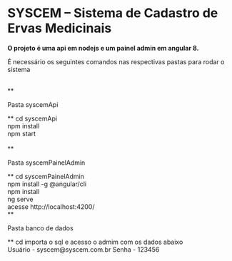 # SYSCEM – Sistema de Cadastro de Ervas Medicinais


**<p>O projeto é uma api em  nodejs e um painel admin em  angular 8.<p>**
É necessário os seguintes comandos nas respectivas pastas para rodar o sistema

<br/>
**<p>Pasta syscemApi<p>**
cd syscemApi<br/>
npm install<br/>
npm start<br/>

<br/>
**<p>Pasta syscemPainelAdmin<p>**
cd syscemPainelAdmin<br/>
npm install -g @angular/cli<br/>
npm install <br/>
ng serve<br/>
acesse http://localhost:4200/


<br/>
**<p>Pasta banco de dados<p>**
cd importa o sql e acesso o admim com os dados abaixo<br/>
Usuário - syscem@syscem.com.br
Senha - 123456

